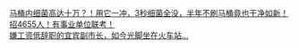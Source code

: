   
[马桶内细菌高达十万？！用它一冲，3秒细菌全没，半年不刷马桶竟也干净如新！](http://www.dianyue.me/archives/696/s0wyfxw5eqz4wl64/)  
[招4655人！有事业单位联考！](http://www.dianyue.me/archives/287/le9yrr2a4snhetuq/)  
[嫌工资低辞职的宜宾副市长，如今光脚坐在火车站…](http://www.dianyue.me/archives/717/kjjlzqam8ytdtprq/)
